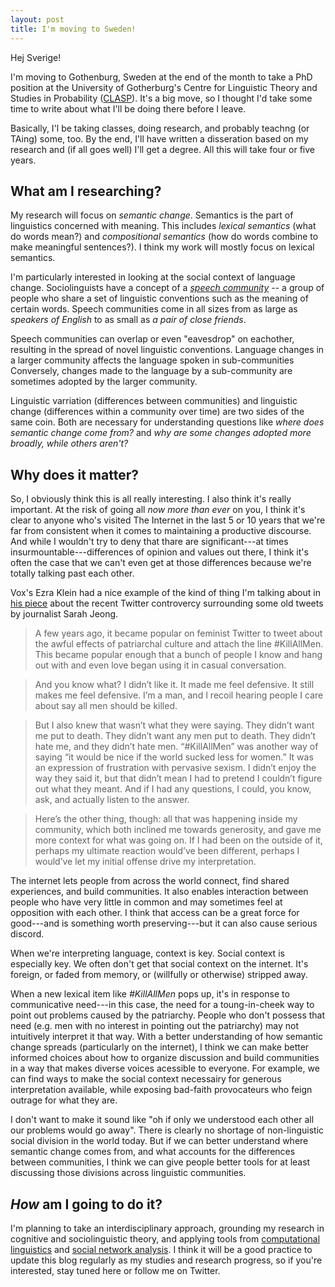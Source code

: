 ```yaml
---
layout: post
title: I'm moving to Sweden!
---
```


<div class="message">
   Hej Sverige!
</div>

I'm moving to Gothenburg, Sweden at the end of the month to take a PhD position at the University of Gotherburg's Centre for Linguistic Theory and Studies in Probability ([CLASP](clasp.gu.se)).
It's a big move, so I thought I'd take some time to write about what I'll be doing there before I leave.

Basically, I'l be taking classes, doing research, and probably teachng (or TAing) some, too.
By the end, I'll have written a disseration based on my research and (if all goes well) I'll get a degree.
All this will take four or five years.

## What am I researching?

My research will focus on _semantic change_. 
Semantics is the part of linguistics concerned with meaning.
This includes _lexical semantics_ (what do words mean?) and _compositional semantics_ (how do words combine to make meaningful sentences?).
I think my work will mostly focus on lexical semantics.

I'm particularly interested in looking at the social context of language change.
Sociolinguists have a concept of a [_speech community_](https://en.wikipedia.org/wiki/Speech_community) -- a group of people who share a set of linguistic conventions such as the meaning of certain words.
Speech communities come in all sizes from as large as _speakers of English_ to as small as _a pair of close friends_.  

Speech communities can overlap or even "eavesdrop" on eachother, resulting in the spread of novel linguistic conventions.
Language changes in a larger community affects the language spoken in sub-communities
Conversely, changes made to the language by a sub-community are sometimes adopted by the larger community.

Linguistic varriation (differences between communities) and linguistic change (differences within a community over time) are two sides of the same coin.
Both are necessary for understanding questions like _where does semantic change come from?_ and _why are some changes adopted more broadly, while others aren't?_

## Why does it matter?

So, I obviously think this is all really interesting. I also think it's really important.
At the risk of going all _now more than ever_ on you, I think it's clear to anyone who's visited The Internet in the last 5 or 10 years that we're far from consistent when it comes to maintaining a productive discourse.
And while I wouldn't try to deny that thare are significant---at times insurmountable---differences of opinion and values out there, I think it's often the case that we can't even get at those differences because we're totally talking past each other.

Vox's Ezra Klein had a nice example of the kind of thing I'm talking about in [his piece](https://www.vox.com/technology/2018/8/8/17661368/sarah-jeong-twitter-new-york-times-andrew-sullivan) about the recent Twitter controvercy surrounding some old tweets by journalist Sarah Jeong.


> A few years ago, it became popular on feminist Twitter to tweet about the awful effects of patriarchal culture and attach the line #KillAllMen. This became popular enough that a bunch of people I know and hang out with and even love began using it in casual conversation.

> And you know what? I didn’t like it. It made me feel defensive. It still makes me feel defensive. I’m a man, and I recoil hearing people I care about say all men should be killed.

> But I also knew that wasn’t what they were saying. They didn’t want me put to death. They didn’t want any men put to death. They didn’t hate me, and they didn’t hate men. “#KillAllMen” was another way of saying “it would be nice if the world sucked less for women.” It was an expression of frustration with pervasive sexism. I didn’t enjoy the way they said it, but that didn’t mean I had to pretend I couldn’t figure out what they meant. And if I had any questions, I could, you know, ask, and actually listen to the answer.

> Here’s the other thing, though: all that was happening inside my community, which both inclined me towards generosity, and gave me more context for what was going on. If I had been on the outside of it, perhaps my ultimate reaction would’ve been different, perhaps I would’ve let my initial offense drive my interpretation. 

The internet lets people from across the world connect, find shared experiences, and build communities.
It also enables interaction between people who have very little in common and may sometimes feel at opposition with each other.
I think that access can be a great force for good---and is something worth preserving---but it can also cause serious discord.

When we're interpreting language, context is key. 
Social context is especially key.
We often don't get that social context on the internet. 
It's foreign, or faded from memory, or (willfully or otherwise) stripped away.

When a new lexical item like _#KillAllMen_ pops up, it's in response to communicative need---in this case, the need for a toung-in-cheek way to point out problems caused by the patriarchy.
People who don't possess that need (e.g. men with no interest in pointing out the patriarchy) may not intuitively interpret it that way.
With a better understanding of how semantic change spreads (particularly on the internet), I think we can make better informed choices about how to organize discussion and build communities in a way that makes diverse voices acessible to everyone.
For example, we can find ways to make the social context necessairy for generous interpretation available, while exposing bad-faith provocateurs who feign outrage for what they are.

I don't want to make it sound like "oh if only we understood each other all our problems would go away". 
There is clearly no shortage of non-linguistic social division in the world today. 
But if we can better understand where semantic change comes from, and what accounts for the differences between communities, I think we can give people better tools for at least discussing those divisions across linguistic communities.

## _How_ am I going to do it?

I'm planning to take an interdisciplinary approach, grounding my research in cognitive and sociolinguistic theory, and applying tools from [computational linguistics](https://en.wikipedia.org/wiki/Computational_linguistics) and [social network analysis](https://en.wikipedia.org/wiki/Social_network_analysis).
I think it will be a good practice to update this blog regularly as my studies and research progress, so if you're interested, stay tuned here or follow me on Twitter.
